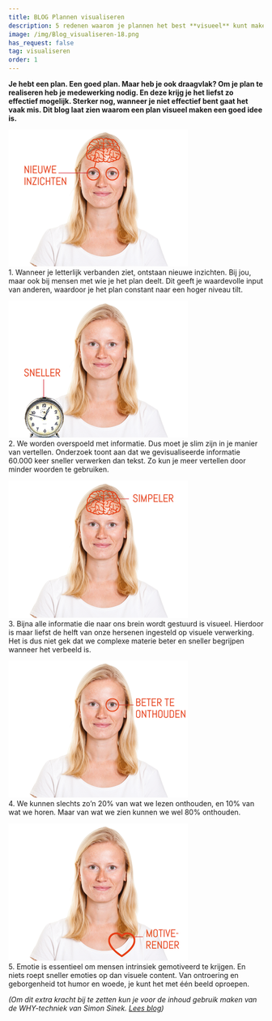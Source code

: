 ```yaml
---
title: BLOG Plannen visualiseren
description: 5 redenen waarom je plannen het best **visueel** kunt maken
image: /img/Blog_visualiseren-18.png
has_request: false
tag: visualiseren
order: 1
---
```


**Je hebt een plan. Een goed plan. Maar heb je ook draagvlak? Om je plan te realiseren heb je medewerking nodig. En deze krijg je het liefst zo effectief mogelijk. Sterker nog, wanneer je niet effectief bent gaat het vaak mis. Dit blog laat zien waarom een plan visueel maken een goed idee is.**

![](/uploads/blog-visualiseren-31.png)<br>1. Wanneer je letterlijk verbanden ziet, ontstaan nieuwe inzichten. Bij jou, maar ook bij mensen met wie je het plan deelt. Dit geeft je waardevolle input van anderen, waardoor je het plan constant naar een hoger niveau tilt. 

![](/uploads/blog-visualiseren-32.png)<br>2. We worden overspoeld met informatie. Dus moet je slim zijn in je manier van vertellen. Onderzoek toont aan dat we gevisualiseerde informatie 60.000 keer sneller verwerken dan tekst. Zo kun je meer vertellen door minder woorden te gebruiken.  

![](/uploads/blog-visualiseren-33.png)<br>3. Bijna alle informatie die naar ons brein wordt gestuurd is visueel. Hierdoor is maar liefst de helft van onze hersenen ingesteld op visuele verwerking. Het is dus niet gek dat we complexe materie beter en sneller begrijpen wanneer het verbeeld is. 

![](/uploads/blog-visualiseren-36.png)<br>4. We kunnen slechts zo’n 20% van wat we lezen onthouden, en 10% van wat we horen. Maar van wat we zien kunnen we wel 80% onthouden. 

![](/uploads/blog-visualiseren-39.png)<br>5. Emotie is essentieel om mensen intrinsiek gemotiveerd te krijgen. En niets roept sneller emoties op dan visuele content. Van ontroering en geborgenheid tot humor en woede, je kunt het met één beeld oproepen.

*(Om dit extra kracht bij te zetten kun je voor de inhoud gebruik maken van de WHY-techniek van Simon Sinek. [Lees blog](/blogs/bog-why-methode/))*